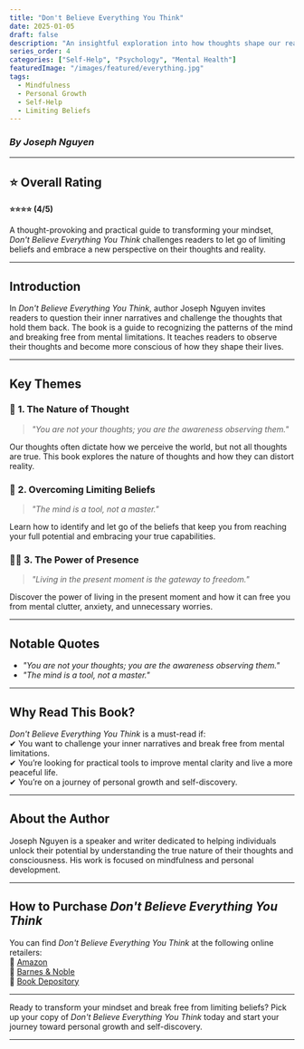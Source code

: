 ```yaml
---
title: "Don't Believe Everything You Think"
date: 2025-01-05
draft: false
description: "An insightful exploration into how thoughts shape our reality and the freedom we gain when we let go of limiting beliefs."
series_order: 4
categories: ["Self-Help", "Psychology", "Mental Health"]
featuredImage: "/images/featured/everything.jpg"
tags: 
  - Mindfulness
  - Personal Growth
  - Self-Help
  - Limiting Beliefs
---
```


### *By Joseph Nguyen*

---

## ⭐ Overall Rating  
**⭐⭐⭐⭐ (4/5)**  

A thought-provoking and practical guide to transforming your mindset, *Don't Believe Everything You Think* challenges readers to let go of limiting beliefs and embrace a new perspective on their thoughts and reality.

---

## **Introduction**  

In *Don't Believe Everything You Think*, author Joseph Nguyen invites readers to question their inner narratives and challenge the thoughts that hold them back. The book is a guide to recognizing the patterns of the mind and breaking free from mental limitations. It teaches readers to observe their thoughts and become more conscious of how they shape their lives.

---

## **Key Themes**  

### 💭 **1. The Nature of Thought**  
> *"You are not your thoughts; you are the awareness observing them."*  

Our thoughts often dictate how we perceive the world, but not all thoughts are true. This book explores the nature of thoughts and how they can distort reality.  

### 🚫 **2. Overcoming Limiting Beliefs**  
> *"The mind is a tool, not a master."*  

Learn how to identify and let go of the beliefs that keep you from reaching your full potential and embracing your true capabilities.  

### 🧘‍♂️ **3. The Power of Presence**  
> *"Living in the present moment is the gateway to freedom."*  

Discover the power of living in the present moment and how it can free you from mental clutter, anxiety, and unnecessary worries.  

---

## **Notable Quotes**  

- *"You are not your thoughts; you are the awareness observing them."*  
- *"The mind is a tool, not a master."*  

---

## **Why Read This Book?**  

*Don't Believe Everything You Think* is a must-read if:  
✔ You want to challenge your inner narratives and break free from mental limitations.  
✔ You’re looking for practical tools to improve mental clarity and live a more peaceful life.  
✔ You’re on a journey of personal growth and self-discovery.  

---

## **About the Author**  

Joseph Nguyen is a speaker and writer dedicated to helping individuals unlock their potential by understanding the true nature of their thoughts and consciousness. His work is focused on mindfulness and personal development.

---

## **How to Purchase *Don't Believe Everything You Think***  

You can find *Don't Believe Everything You Think* at the following online retailers:  
📖 [Amazon](https://www.amazon.com)  
📖 [Barnes & Noble](https://www.barnesandnoble.com)  
📖 [Book Depository](https://www.bookdepository.com)  

---

Ready to transform your mindset and break free from limiting beliefs? Pick up your copy of *Don't Believe Everything You Think* today and start your journey toward personal growth and self-discovery.  

---
